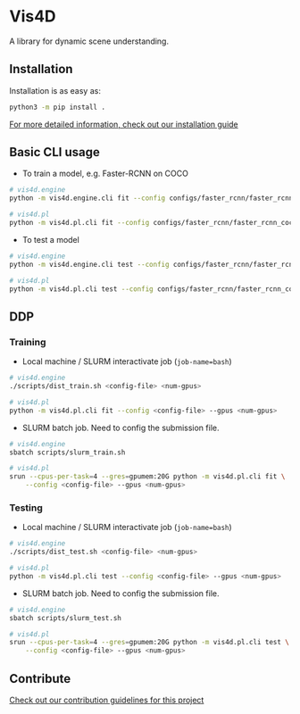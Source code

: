 # Vis4D

A library for dynamic scene understanding.

## Installation

Installation is as easy as:

```bash
python3 -m pip install .
```

[For more detailed information, check out our installation guide](docs/source/tutorials/install.rst)


## Basic CLI usage
- To train a model, e.g. Faster-RCNN on COCO
```bash
# vis4d.engine
python -m vis4d.engine.cli fit --config configs/faster_rcnn/faster_rcnn_coco.py --gpus 1

# vis4d.pl
python -m vis4d.pl.cli fit --config configs/faster_rcnn/faster_rcnn_coco.py --gpus 1
```
- To test a model
```bash
# vis4d.engine
python -m vis4d.engine.cli test --config configs/faster_rcnn/faster_rcnn_coco.py --gpus 1

# vis4d.pl
python -m vis4d.pl.cli test --config configs/faster_rcnn/faster_rcnn_coco.py --gpus 1
```

## DDP
### Training
- Local machine / SLURM interactivate job (``job-name=bash``)
```bash
# vis4d.engine
./scripts/dist_train.sh <config-file> <num-gpus>

# vis4d.pl
python -m vis4d.pl.cli fit --config <config-file> --gpus <num-gpus>
```

- SLURM batch job. Need to config the submission file.
```bash
# vis4d.engine
sbatch scripts/slurm_train.sh

# vis4d.pl
srun --cpus-per-task=4 --gres=gpumem:20G python -m vis4d.pl.cli fit \
    --config <config-file> --gpus <num-gpus>
```

### Testing
- Local machine / SLURM interactivate job (``job-name=bash``)
```bash
# vis4d.engine
./scripts/dist_test.sh <config-file> <num-gpus>

# vis4d.pl
python -m vis4d.pl.cli test --config <config-file> --gpus <num-gpus>
```

- SLURM batch job. Need to config the submission file.
```bash
# vis4d.engine
sbatch scripts/slurm_test.sh

# vis4d.pl
srun --cpus-per-task=4 --gres=gpumem:20G python -m vis4d.pl.cli test \
    --config <config-file> --gpus <num-gpus>
```

## Contribute

[Check out our contribution guidelines for this project](docs/source/contribute.rst)
